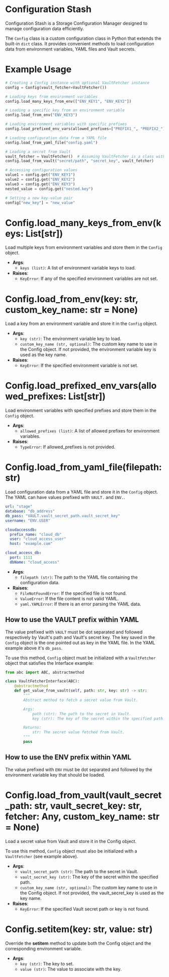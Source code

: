 # Configuration Stash

Configuration Stash is a Storage Configuration Manager designed to manage configuration data efficiently.

The `Config` class is a custom configuration class in Python that extends the built-in `dict` class.
It provides convenient methods to load configuration data from environment variables, YAML files and Vault secrets.

# Example Usage

```python
# Creating a Config instance with optional VaultFetcher instance
config = Config(vault_fetcher=VaultFetcher())

# Loading keys from environment variables
config.load_many_keys_from_env(["ENV_KEY1", "ENV_KEY2"])

# Loading a specific key from an environment variable
config.load_from_env("ENV_KEY3")

# Loading environment variables with specific prefixes
config.load_prefixed_env_vars(allowed_prefixes=["PREFIX1_", "PREFIX2_"])

# Loading configuration data from a YAML file
config.load_from_yaml_file("config.yaml")

# Loading a secret from Vault
vault_fetcher = VaultFetcher()  # Assuming VaultFetcher is a class with a get_value_from_vault method
config.load_from_vault("secret/path", "secret_key", vault_fetcher)

# Accessing configuration values
value1 = config.get("ENV_KEY1")
value2 = config.get("ENV_KEY2")
value3 = config.get("ENV_KEY3")
nested_value = config.get("nested.key")

# Setting a new key-value pair
config["new_key"] = "new_value"
```

# Config.load_many_keys_from_env(keys: List[str])

Load multiple keys from environment variables and store them in the `Config` object.

- **Args**:
  - `keys (list)`: A list of environment variable keys to load.
- **Raises**:
  - `KeyError`: If any of the specified environment variables are not set.

# Config.load_from_env(key: str, custom_key_name: str = None)

Load a key from an environment variable and store it in the `Config` object.

- **Args**:
  - `key (str)`: The environment variable key to load.
  - `custom_key_name (str, optional)`: The custom key name to use in the Config object. If not provided, the environment variable key is used as the key name.
- **Raises**:
  - `KeyError`: If the specified environment variable is not set.

# Config.load_prefixed_env_vars(allowed_prefixes: List[str])

Load environment variables with specified prefixes and store them in the `Config` object.

- **Args**:
  - `allowed_prefixes (list)`: A list of allowed prefixes for environment variables.
- **Raises**:
  - `TypeError`: If allowed_prefixes is not provided.

# Config.load_from_yaml_file(filepath: str)

Load configuration data from a YAML file and store it in the `Config` object.
The YAML can have values prefixed with `VAULT.` and `ENV.`.

```yaml
url: "stage"
database: "db_address"
db_pass: "VAULT.vault_secret_path.vault_secret_key"
username: "ENV.USER"

cloudaccessdb:
  prefix_name: "cloud_db"
  user: "cloud_access_user"
  host: "example.com"

cloud_access_db:
  port: 1111
  dbName: "cloud_access"
```

- **Args**:
  - `filepath (str)`: The path to the YAML file containing the configuration data.
- **Raises**:
  - `FileNotFoundError`: If the specified file is not found.
  - `ValueError`: If the file content is not valid YAML.
  - `yaml.YAMLError`: If there is an error parsing the YAML data.

## How to use the VAULT prefix within YAML

The value prefixed with `VAULT` must be dot separated and followed respectively by Vault's path and Vault's secret key.
The key saved in the `Config` object is the one pointed out as key in the YAML file. In the YAML example above it's `db_pass`.

To use this method, `Config` object must be initialized with a `VaultFetcher` object that satisfies the Interface example:

```python
from abc import ABC, abstractmethod

class VaultFetcherInterface(ABC):
    @abstractmethod
    def get_value_from_vault(self, path: str, key: str) -> str:
        """
        Abstract method to fetch a secret value from Vault.

        Args:
            path (str): The path to the secret in Vault.
            key (str): The key of the secret within the specified path.

        Returns:
            str: The secret value fetched from Vault.
        """
        pass
```

## How to use the ENV prefix within YAML

The value prefixed with `ENV` must be dot separated and followed by the environment variable key that should be loaded.

# Config.load_from_vault(vault_secret_path: str, vault_secret_key: str, fetcher: Any, custom_key_name: str = None)
Load a secret value from Vault and store it in the Config object.

To use this method, `Config` object must also be initialized with a `VaultFetcher` (see example above).

- **Args**:
    - `vault_secret_path (str)`: The path to the secret in Vault.
    - `vault_secret_key (str)`: The key of the secret within the specified path.
    - `custom_key_name (str, optional)`: The custom key name to use in the Config object. If not provided, the vault_secret_key is used as the key name.
- **Raises**:
    - `KeyError`: If the specified Vault secret path or key is not found.

# Config.__setitem__(key: str, value: str)
Override the __setitem__ method to update both the Config object and the corresponding environment variable.
- **Args**:
    - `key (str)`: The key to set.
    - `value (str)`: The value to associate with the key.
